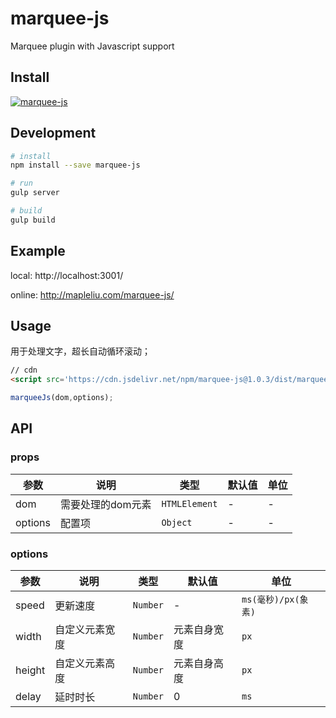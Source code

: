 # marquee-js
Marquee plugin with Javascript support

## Install

[![marquee-js](https://nodei.co/npm/marquee-js.png)](https://npmjs.org/package/marquee-js)

## Development

```bash
# install
npm install --save marquee-js

# run
gulp server

# build
gulp build
```

## Example

local: http://localhost:3001/

online: http://mapleliu.com/marquee-js/

## Usage

用于处理文字，超长自动循环滚动；

```html
// cdn
<script src='https://cdn.jsdelivr.net/npm/marquee-js@1.0.3/dist/marquee.min.js'></script>
```

```js
marqueeJs(dom,options);
```

## API

### props

| 参数 | 说明 | 类型 | 默认值 | 单位 |
|-----------|-----------|-----------|-------------|-------------|
| dom | 需要处理的dom元素 | `HTMLElement` | - | - |
| options | 配置项 | `Object` | - | - |

### options

| 参数 | 说明 | 类型 | 默认值 | 单位 |
|-----------|-----------|-----------|-------------|-------------|
| speed | 更新速度 | `Number` | - | `ms(毫秒)/px(象素)` |
| width | 自定义元素宽度 | `Number` | 元素自身宽度 | `px` |
| height | 自定义元素高度 | `Number` | 元素自身高度 | `px` |
| delay | 延时时长 | `Number` | 0 | `ms` |